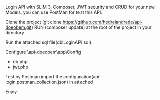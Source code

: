 
Login API with SLIM 3, Composer, JWT security and CRUD for your new Models, you can use PostMan for test this API.

Clone the project (git clone https://github.com/hedreiandrade/api-doeobem.git)
RUN (composer update) at the root of the project in your directory

Run the attached sql file(dblLoginAPI.sql).

Configure \api-doeobem\app\Config
- db.php
- jwt.php

Test by Postman import the configuration(api-login.postman_collection.json) in attached

Enjoy.
